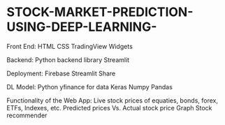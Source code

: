 # STOCK-MARKET-PREDICTION-USING-DEEP-LEARNING-

Front End:
HTML CSS TradingView Widgets

Backend:
 Python backend library Streamlit

Deployment:
Firebase Streamlit Share 

DL Model:
Python yfinance for data Keras Numpy Pandas

Functionality of the Web App:
Live stock prices of equaties, bonds, forex, ETFs, Indexes, etc.
Predicted prices Vs. Actual stock price Graph
Stock recommender
